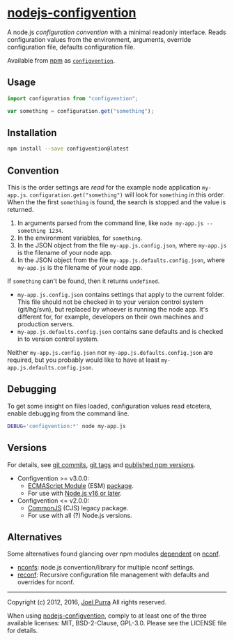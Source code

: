 # [nodejs-configvention](https://joelpurra.com/projects/nodejs-configvention/)

A node.js *configuration convention* with a minimal readonly interface. Reads configuration values from the environment, arguments, override configuration file, defaults configuration file.

Available from [npm](https://www.npmjs.com/) as [`configvention`](https://www.npmjs.com/package/configvention).



## Usage

```javascript
import configuration from "configvention";

var something = configuration.get("something");
```



## Installation

```bash
npm install --save configvention@latest
```


## Convention

This is the order settings are *read* for the example node application `my-app.js`. `configuration.get("something")` will look for `something` in this order. When the the first `something` is found, the search is stopped and the value is returned.

1. In arguments parsed from the command line, like `node my-app.js --something 1234`.
1. In the environment variables, for `something`.
1. In the JSON object from the file `my-app.js.config.json`, where `my-app.js` is the filename of your node app.
1. In the JSON object from the file `my-app.js.defaults.config.json`, where `my-app.js` is the filename of your node app.

If `something` can't be found, then it returns `undefined`.

- `my-app.js.config.json` contains settings that apply to the current folder. This file should not be checked in to your version control system (git/hg/svn), but replaced by whoever is running the node app. It's different for, for example, developers on their own machines and production servers.
- `my-app.js.defaults.config.json` contains sane defaults and is checked in to version control system.

Neither `my-app.js.config.json` nor `my-app.js.defaults.config.json` are required, but you probably would like to have at least `my-app.js.defaults.config.json`.



## Debugging

To get some insight on files loaded, configuration values read etcetera, enable debugging from the command line.

```bash
DEBUG='configvention:*' node my-app.js
```



## Versions

For details, see [git commits](https://github.com/joelpurra/nodejs-configvention/commits), [git tags](https://github.com/joelpurra/nodejs-configvention/tags) and [published npm versions](https://www.npmjs.com/package/configvention?activeTab=versions).


- Configvention >= v3.0.0:
  - [ECMAScript Module](https://nodejs.org/dist/latest/docs/api/esm.html) (ESM) [package](https://nodejs.org/dist/latest/docs/api/packages.html).
  - For use with [Node.js v16 or later](https://github.com/nodejs/release).
- Configvention <= v2.0.0:
  - [CommonJS](https://nodejs.org/dist/latest/docs/api/modules.html) (CJS) legacy package.
  - For use with all (?) Node.js versions.

## Alternatives

Some alternatives found glancing over npm modules [dependent](https://npmjs.org/browse/depended/nconf) on [nconf](https://npmjs.org/package/nconf).

- [nconfs](https://npmjs.org/package/nconfs): node.js convention/library for multiple nconf settings.
- [reconf](https://npmjs.org/package/reconf): Recursive configuration file management with defaults and overrides for nconf.



---

Copyright (c) 2012, 2016, [Joel Purra](https://joelpurra.com/)
All rights reserved.

When using [nodejs-configvention](https://joelpurra.com/projects/nodejs-configvention/), comply to at least one of the three available licenses: MIT, BSD-2-Clause, GPL-3.0.
Please see the LICENSE file for details.
